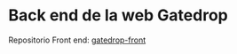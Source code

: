 # Back end de la web Gatedrop  
Repositorio Front end: [gatedrop-front](https://github.com/jonnathan4rt/gatedrop-front)

